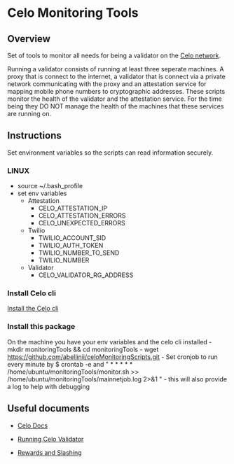 # Celo Monitoring Tools

## Overview

Set of tools to monitor all needs for being a validator on the [Celo network](https://www.celo.org).

Running a validator consists of running at least three seperate machines. A proxy that is connect to the internet,  a validator that is connect via a private network  communicating with the proxy and an attestation service for mapping mobile phone numbers to cryptographic addresses. These scripts monitor the health of the validator and the attestation service. For the time being they DO NOT manage the health of the machines that these services are running on.


## Instructions

Set environment variables so the scripts can read information securely.

### LINUX
- source ~/.bash_profile
- set env variables
    - Attestation 
        - CELO_ATTESTATION_IP
        - CELO_ATTESTATION_ERRORS
        - CELO_UNEXPECTED_ERRORS 
    - Twilio
        - TWILIO_ACCOUNT_SID
        - TWILIO_AUTH_TOKEN
        - TWILIO_NUMBER_TO_SEND 
        - TWILIO_NUMBER 
    - Validator
        - CELO_VALIDATOR_RG_ADDRESS

### Install Celo cli

[Install the Celo cli](https://docs.celo.org/command-line-interface/introduction#prerequisites)

### Install this package

On the machine you have your env variables and the celo cli installed
    - mkdir monitoringTools && cd monitoringTools
    - wget https://github.com/abellinii/celoMonitoringScripts.git
    - Set cronjob to run every minute by $ crontab -e and " *  *  *  *  *   /home/ubuntu/monitoringTools/monitor.sh  >> /home/ubuntu/monitoringTools/mainnetjob.log 2>&1 "
        - this will also provide a log to help with debugging




## Useful documents

- [Celo Docs](https://docs.celo.org/)

- [Running Celo Validator](https://docs.celo.org/getting-started/baklava-testnet/running-a-validator-in-baklava)

- [Rewards and Slashing](https://docs.celo.org/celo-codebase/protocol/proof-of-stake/epoch-rewards/validator-rewards)


